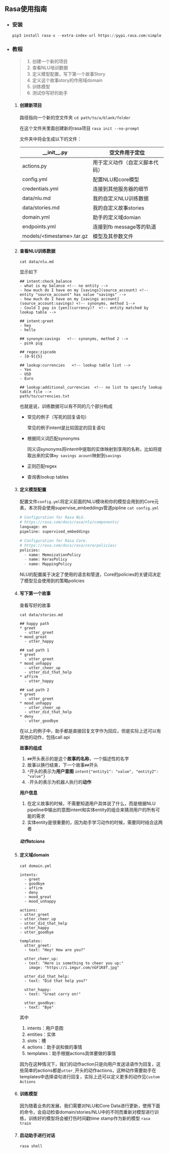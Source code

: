 ## Rasa使用指南

- ### 安装

  ~~~python
  pip3 install rasa-x --extra-index-url https://pypi.rasa.com/simple
  ~~~

- ### 教程

  > 1. 创建一个新的项目
  > 2. 查看NLU培训数据
  > 3. 定义模型配置，写下第一个故事Story
  > 4. 定义这个故事story的作用域domain
  > 5. 训练模型
  > 6. 测试你写好的助手

  1. #### 创建新项目

     路径指向一个新的空文件夹
     `cd path/to/a/blank/folder`

     在这个文件夹里面创建新的rasa项目
     `rasa init --no-prompt`

     文件夹中将会生成以下的文件：

     | \_\_init\_\_.py            | 空文件用于定位                 |
     | -------------------------- | ------------------------------ |
     | actions.py                 | 用于定义动作（自定义脚本代码） |
     | config.yml                 | 配置NLU和core模型              |
     | credentials.yml            | 连接到其他服务器的细节         |
     | data/nlu.md                | 我的自定义NLU训练数据          |
     | data/stories.md            | 我的自定义故事stories          |
     | domain.yml                 | 助手的定义域domian             |
     | endpoints.yml              | 连接到fb message等的轨道       |
     | models/\<timestame>.tar.gz | 模型及其参数文件               |

  2. #### 查看NLU训练数据

     `cat data/nlu.md`

     显示如下

     ~~~shell
     ## intent:check_balance
     - what is my balance <!-- no entity -->
     - how much do I have on my [savings](source_account) <!-- entity "source_account" has value "savings" -->
     - how much do I have on my [savings account](source_account:savings) <!-- synonyms, method 1-->
     - Could I pay in [yen](currency)?  <!-- entity matched by lookup table -->
     
     ## intent:greet
     - hey
     - hello
     
     ## synonym:savings   <!-- synonyms, method 2 -->
     - pink pig
     
     ## regex:zipcode
     - [0-9]{5}
     
     ## lookup:currencies   <!-- lookup table list -->
     - Yen
     - USD
     - Euro
     
     ## lookup:additional_currencies  <!-- no list to specify lookup table file -->
     path/to/currencies.txt
     ~~~

     也就是说，训练数据可以有不同的几个部分构成

     - 常见的例子（写死的回复语句）

       常见的例子intent是比较固定的回复语句

     - 根据同义词匹配synonyms

       同义词synonyms将intent中提取的实体映射到享用的名称，比如将提取出来的实体`my savings acount`映射到`savings`

     - 正则匹配regex

     - 查询表lookup tables

  3. #### 定义模型配置

     配置文件`config.yml`将定义前面的NLU模块和你的模型会用到的Core元素，本次将会使用supervise_embeddings管道pipline
     `cat config.yml`

     ~~~~python
     # Configuration for Rasa NLU.
     # https://rasa.com/docs/rasa/nlu/components/
     language: en
     pipeline: supervised_embeddings
     
     # Configuration for Rasa Core.
     # https://rasa.com/docs/rasa/core/policies/
     policies:
       - name: MemoizationPolicy
       - name: KerasPolicy
       - name: MappingPolicy
     ~~~~

     NLU的配置属于决定了使用的语言和管道，Core的policies的关键词决定了模型见会使用到的策略policies

  4. #### 写下第一个故事

     查看写好的故事

     `cat data/stories.md`

     ~~~shell
     ## happy path
     * greet
       - utter_greet
     * mood_great
       - utter_happy
     
     ## sad path 1
     * greet
       - utter_greet
     * mood_unhappy
       - utter_cheer_up
       - utter_did_that_help
     * affirm
       - utter_happy
     
     ## sad path 2
     * greet
       - utter_greet
     * mood_unhappy
       - utter_cheer_up
       - utter_did_that_help
     * deny
       - utter_goodbye
     ~~~

     在以上的例子中，助手都是直接回复文字作为回应，但是实际上还可以有其他的动作，包括call api

     **故事的组成**

     1. `##`开头表示的是这个**故事的名称**，一个描述性的名字
     2. 故事以换行结束，下一个故事`##`开头
     3. `*`开头的表示为**用户意图**
        `intent{"entity1": "value", "entity2": "value"}`
     4. `-`开头的表示为机器人执行的**动作**

     **用户信息**

     1. 在定义故事的时候，不需要知道用户具体说了什么，而是根据NLU pipeline中输出的意图intent和实体entity的组合来猜测用户的所有可能的需求
     2. 实体entity是很重要的，因为助手学习动作的时候，需要同时结合这两者

     ##### 动作atcions

  5. #### 定义域domain

     `cat domain.yml`

     ~~~shell
     intents:
       - greet
       - goodbye
       - affirm
       - deny
       - mood_great
       - mood_unhappy
     
     actions:
     - utter_greet
     - utter_cheer_up
     - utter_did_that_help
     - utter_happy
     - utter_goodbye
     
     templates:
       utter_greet:
       - text: "Hey! How are you?"
     
       utter_cheer_up:
       - text: "Here is something to cheer you up:"
         image: "https://i.imgur.com/nGF1K8f.jpg"
     
       utter_did_that_help:
       - text: "Did that help you?"
     
       utter_happy:
       - text: "Great carry on!"
     
       utter_goodbye:
       - text: "Bye"
     ~~~

     其中

     1. intents：用户意图
     2. entities：实体
     3. slots：槽
     4. actions：助手说和做的事情
     5. templates：助手根据actions具体要做的事情

     因为在这种情况下，我们的动作action只是向用户发送话语作为回复，这些简单的actions都是`utter_`开头的动作actions，这种动作需要助手在templates中选择语句进行回复，实际上还可以定义更多的动作见`Custom Actions`

  6. #### 训练模型

     因为随着业务的发展，我们需要对NLU和Core Data进行更新，使用下面的命令，会自动检查domain/stories/NLU中的不同而重新对模型进行训练，训练好的模型将会被打伤时间戳time stamp作为新的模型
     `rasa train`

  7. #### 启动助手进行对话

     `rasa shell`

     
